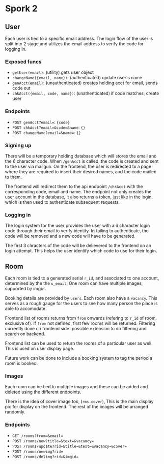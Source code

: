 # Spork 2

## User
Each user is tied to a specific email address. The login flow of the user is split into 2 stage and utilizes the email address to verify the code for logging in.

### Exposed funcs
- `getUser(email)`: (utility) gets user object
- `changeName({email, name})`: (authenticated) update user's name
- `genAcct(email)`: (unauthenticated) creates holding acct for email, sends code out
- `chkAcct({email, code, name})`: (unathenticated) if code matches, create user

### Endpoints
- `POST genAcct?email=`: `{code}`
- `POST chkAcct?email=&code=&name`: `{}`
- `POST changeName?email=&name=`: `{}`

### Signing up
There will be a temporary holding database which will stores the email and the 6 character code. When `/genAcct` is called, the code is created and sent to the user via mailgun. On the frontend, the user is redirected to a page where they are required to insert their desired names, and the code mailed to them.

The frontend will redirect them to the api endpoint `/chkAcct` with the corresponding code, email and name. The endpoint not only creates the user account in the database, it also returns a token, just like in the login, which is then used to authenticate subsequent requests.

### Logging in
The login system for the user provides the user with a 6 character login code through their email to verify identity. In failing to authenticate, the code will be removed and a new code will have to be generated.

The first 3 chracters of the code will be delievered to the frontend on an login attempt. This helps the user identify which code to use for their login.

## Room
Each room is tied to a generated serial `r_id`, and associated to one account, determined by the the `u_email`. One room can have multiple images, supported by imgur.

Booking details are provided by `users`. Each room also have a `vacancy`. This serves as a rough gauge for the users to see how many person the place is able to accomodate.

Frontend list of rooms returns from `from` onwards (refering to `r_id` of room, exclusive of). If `from` not defined, first few rooms will be returned. Filtering currently done on frontend side. possible extension to do filtering and search on backend.

Frontend list can be used to return the rooms of a particular user as well. This is used on user display page.

Future work can be done to include a booking system to tag the period a room is booked.

### Images
Each room can be tied to multiple images and these can be added and deleted using the different endpoints.

There is the idea of cover image too, (`rms.cover`), This is the main display pic for display on the frontend. The rest of the images will be arranged randomly.

### Endpoints
- `GET /rooms?from=&email=`
- `POST /rooms/new?title=&text=&vacancy=`
- `POST /rooms/update?rid=&title=&text=&vacancy=&cover=`
- `POST /rooms/newimg?rid=`
- `POST /rooms/delimg?rid=&imgid=`
